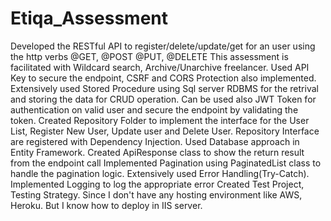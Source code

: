 # Etiqa_Assessment
Developed the RESTful API to register/delete/update/get for an user using the http verbs @GET, @POST @PUT, @DELETE 
This assessment is facilitated with Wildcard search, Archive/Unarchive freelancer.
Used API Key to secure the endpoint, CSRF and CORS Protection also implemented.
Extensively used Stored Procedure using Sql server RDBMS for the retrival and storing the data for CRUD operation.
Can be used also JWT Token for authentication on valid user and secure the endpoint by validating the token. 
Created Repository Folder to implement the interface for the User List, Register New User, Update user and Delete User.
Repository Interface are registered with Dependency Injection.
Used Database approach in Entity Framework.
Created ApiResponse class to show the return result from the endpoint call 
Implemented Pagination using PaginatedList class to handle the pagination logic. 
Extensively used Error Handling(Try-Catch).
Implemented Logging to log the appropriate error
Created Test Project, Testing Strategy.
Since I don't have any hosting environment like AWS, Heroku. But I know how to deploy in IIS server.
